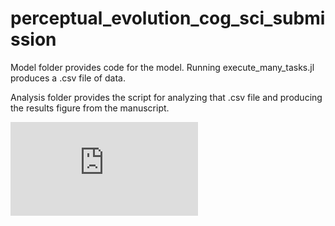 # perceptual_evolution_cog_sci_submission

Model folder provides code for the model. Running execute_many_tasks.jl produces a .csv file of data.

Analysis folder provides the script for analyzing that .csv file and producing the results figure from the manuscript.

![alt text](https://github.com/marleneberke/perceptual_evolution_cog_sci_submission/blob/main/Analysis/plot.pdf?raw=true)
